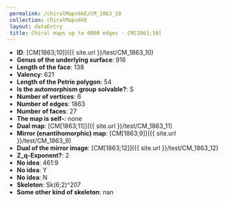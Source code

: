 ```yaml
--- 
 permalink: /chiralMaps6kE/CM_1863_10 
 collection: chiralMaps6kE
 layout: dataEntry
 title: Chiral maps up to 6000 edges - CM[1863;10]
---
```


- **ID**: [CM[1863;10]]({{ site.url }}/test/CM_1863_10)
- **Genus of the underlying surface**: 916
- **Length of the face**: 138
- **Valency**: 621
- **Length of the Petrie polygon**: 54
- **Is the automorphism group solvable?**: S
- **Number of vertices**: 6
- **Number of edges**: 1863
- **Number of faces**: 27
- **The map is self-**: none
- **Dual map**: [CM[1863;11]]({{ site.url }}/test/CM_1863_11)
- **Mirror (enantihomorphic) map**: [CM[1863;9]]({{ site.url }}/test/CM_1863_9)
- **Dual of the mirror image**: [CM[1863;12]]({{ site.url }}/test/CM_1863_12)
- **Z_q-Exponent?**: 2
- **No idea**:  461:9
- **No idea**: Y
- **No idea**: N
- **Skeleton**: Sk(6;2)^207
- **Some other kind of skeleton**: nan
